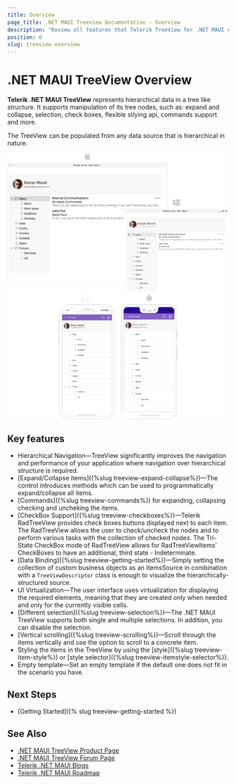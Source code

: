 ```yaml
---
title: Overview
page_title: .NET MAUI Treeview Documentation - Overview
description: "Review all features that Telerik TreeView for .NET MAUI control provides."
position: 0
slug: treeview-overview
---
```


# .NET MAUI TreeView Overview

**Telerik .NET MAUI TreeView** represents hierarchical data in a tree like structure. It supports manipulation of its tree nodes, such as: expand and collapse, selection, check boxes, flexible stlying api, commands support and more.

The TreeView can be populated from any data source that is hierarchical in nature. 

![.NET MAUI TreeView Overview](images/treeview-overview.png)

## Key features

* Hierarchical Navigation&mdash;TreeView significantly improves the navigation and performance of your application where navigation over hierarchical structure is required.
* [Expand/Collapse items]({%slug treeview-expand-collapse%})&mdash;The control introduces methods which can be used to programmatically expand/collapse all items. 
* [Commands]({%slug treeview-commands%}) for expanding, collapsing checking and uncheking the items. 
* [CheckBox Support]({%slug treeview-checkboxes%})&mdash;Telerik RadTreeView provides check boxes buttons displayed next to each item. The RadTreeView allows the user to check/uncheck the nodes and to perform various tasks with the collection of checked nodes. The Tri-State CheckBox mode of RadTreeView allows for RadTreeViewItems' CheckBoxes to have an additional, third state - Indeterminate.
* [Data Binding]({%slug treeview-getting-started%})&mdash;Simply setting the collection of custom business objects as an ItemsSource in combination with a `TreeViewDescriptor` class is enough to visualize the hierarchically-structured source. 
* UI Virtualization&mdash;The user interface uses virtualization for displaying the required elements, meaning  that they are created only when needed and only for the currently visible cells.
* [Different selection]({%slug treeview-selection%})&mdash;The .NET MAUI TreeView supports both single and multiple selections. In addition, you can disable the selection. 
* [Vertical scrolling]({%slug treeview-scrolling%})&mdash;Scroll through the items vertically and use the option to scroll to a concrete item. 
* Styling the items in the TreeView by using the [style]({%slug treeview-item-style%}) or [style selector]({%slug treeview-itemstyle-selector%}). 
* Empty template&mdash;Set an empty template if the default one does not fit in the scenario you have.

## Next Steps

- [Getting Started]({% slug treeview-getting-started %})

## See Also

- [.NET MAUI TreeView Product Page](https://www.telerik.com/maui-ui/treeview)
- [.NET MAUI TreeView Forum Page](https://www.telerik.com/forums/maui?tagId=1829)
- [Telerik .NET MAUI Blogs](https://www.telerik.com/blogs/mobile-net-maui)
- [Telerik .NET MAUI Roadmap](https://www.telerik.com/support/whats-new/maui-ui/roadmap)
